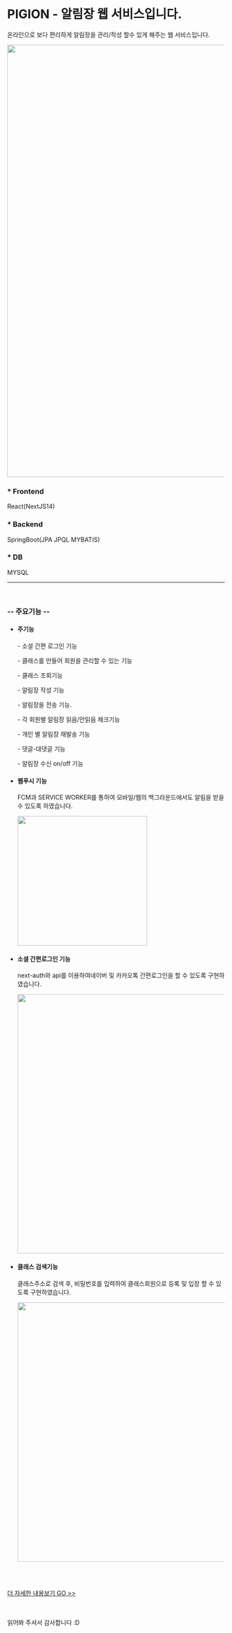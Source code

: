 <h1>PIGION - 알림장 웹 서비스입니다.</h1>
<p>온라인으로 보다 편리하게 알림장을 관리/작성 할수 있게 해주는 웹 서비스입니다.</p>

<img src="https://github.com/dldnrud123/yam/assets/49900271/34eb229c-a5b5-4f22-9a55-5a54a2be3870" width=1000px />


<h3>* Frontend</h3>
<p>React(NextJS14)</p>

<h3>* Backend</h3>
<p>SpringBoot(JPA JPQL MYBATIS)</p>

<h3>* DB</h3>
<p>MYSQL</p>

<hr>
<br>
<h3>-- 주요기능 --</h3>
<ul>
<li>
<h4>주기능</h4>
  
<p>- 소셜 간편 로그인 기능</p>
<p>- 클래스를 만들어 회원을 관리할 수 있는 기능</p>
<p>- 클래스 조회기능</p>
<p>- 알림장 작성 기능</p>
<p>- 알림장을 전송 기능. </p>
<p>- 각 회원별 알림장 읽음/안읽음 체크기능</p>
<p>- 개인 별 알림장 재발송 기능 </p>
<p>- 댓글-대댓글 기능</p>
<p>- 알림장 수신 on/off 기능</p>

</li>
<li>
<h4>웹푸시 기능</h4>

<p>FCM과 SERVICE WORKER를 통하여 모바일/웹의 백그라운드에서도 알림을 받을 수 있도록 하였습니다.</p>
<img src="https://github.com/dldnrud123/yam/assets/49900271/5d10177a-160a-4351-9a6b-eddb03091156" width=300px />
</li>
<li>
<h4>소셜 간편로그인 기능</h4>
  
<p>next-auth와 api를 이용하여네이버 및 카카오톡 간편로그인을 할 수 있도록 구현하였습니다. </p>
<img src="https://github.com/dldnrud123/yam/assets/49900271/f9de0557-74b9-4d8b-9c72-9b685b1774a5" width=600px />
</li>
<li>
<h4>클래스 검색기능</h4>
  
<p>클래스주소로 검색 후, 비밀번호를 입력하여 클래스회원으로 등록 및 입장 할 수 있도록 구현하였습니다.</p>
<img src="https://github.com/dldnrud123/yam/assets/49900271/5d593715-1db0-4358-9f4d-1fb7753edfef" width=600px />
</li>
</ul>
<br>
<br>

<p><a href="https://github.com/dldnrud123/pigion-AlimWeb/blob/main/PIGEON_%EC%95%8C%EB%A6%BC%EC%9E%A5%20%EC%84%A4%EB%AA%85.pdf">더 자세한 내용보기 GO >> </a></p>
<br>
<br>
읽어봐 주셔서 감사합니다 :D <br><br>

